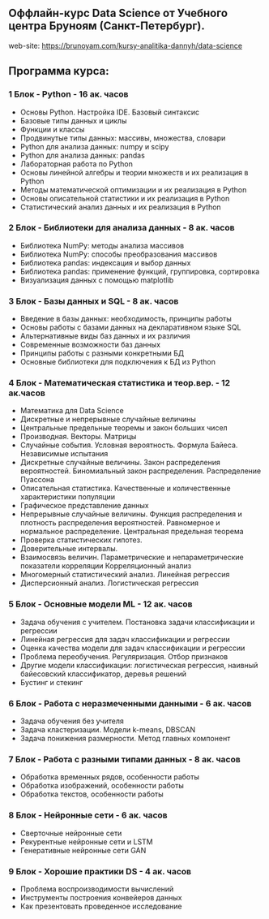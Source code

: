 ## Оффлайн-курс Data Science от Учебного центра Бруноям (Санкт-Петербург).
web-site: https://brunoyam.com/kursy-analitika-dannyh/data-science

## Программа курса:

### 1 Блок - Python - 16 ак. часов
- Основы Python. Настройка IDE. Базовый синтаксис
- Базовые типы данных и циклы
- Функции и классы
- Продвинутые типы данных: массивы, множества, словари
- Python для анализа данных: numpy и scipy
- Python для анализа данных: pandas
- Лабораторная работа по Python
- Основы линейной алгебры и теории множеств и их реализация в Python
- Методы математической оптимизации и их реализация в Python
- Основы описательной статистики и их реализация в Python
- Статистический анализ данных и их реализация в Python

### 2 Блок - Библиотеки для анализа данных - 8 ак. часов
- Библиотека NumPy: методы анализа массивов
- Библиотека NumPy: способы преобразования массивов
- Библиотека pandas: индексация и выбор данных
- Библиотека pandas: применение функций, группировка, сортировка
- Визуализация данных с помощью matplotlib

### 3 Блок - Базы данных и SQL - 8 ак. часов
- Введение в базы данных: необходимость, принципы работы
- Основы работы с базами данных на декларативном языке SQL
- Альтернативные виды баз данных и их различия
- Современные возможности баз данных
- Принципы работы с разными конкретными БД
- Основные библиотеки для подключения к БД из Python

### 4 Блок - Математическая статистика и теор.вер. - 12 ак.часов
- Математика для Data Science
- Дискретные и непрерывные случайные величины
- Центральные предельные теоремы и закон больших чисел
- Производная. Векторы. Матрицы
- Случайные события. Условная вероятность. Формула Байеса. Независимые испытания
- Дискретные случайные величины. Закон распределения вероятностей. Биномиальный закон распределения. Распределение Пуассона
- Описательная статистика. Качественные и количественные характеристики популяции
- Графическое представление данных
- Непрерывные случайные величины. Функция распределения и плотность распределения вероятностей. Равномерное и нормальное распределение. Центральная предельная теорема
- Проверка статистических гипотез.
- Доверительные интервалы.
- Взаимосвязь величин. Параметрические и непараметрические показатели корреляции Корреляционный анализ
- Многомерный статистический анализ. Линейная регрессия
- Дисперсионный анализ. Логистическая регрессия

### 5 Блок - Основные модели ML - 12 ак. часов
- Задача обучения с учителем. Постановка задачи классификации и регрессии
- Линейная регрессия для задач классификации и регрессии
- Оценка качества модели для задач классификации и регрессии
- Проблема переобучения. Регуляризация. Отбор признаков
- Другие модели классификации: логистическая регрессия, наивный байесовский классификатор, деревья решений
- Бустинг и стекинг

### 6 Блок - Работа с неразмеченными данными - 6 ак. часов
- Задача обучения без учителя
- Задача кластеризации. Модели k-means, DBSCAN
- Задача понижения размерности. Метод главных компонент

### 7 Блок - Работа с разными типами данных - 8 ак. часов
- Обработка временных рядов, особенности работы
- Обработка изображений, особенности работы
- Обработка текстов, особенности работы

### 8 Блок - Нейронные сети - 6 ак. часов
- Сверточные нейронные сети
- Рекурентные нейронные сети и LSTM
- Генеративные нейронные сети GAN

### 9 Блок - Хорошие практики DS - 4 ак. часов
- Проблема воспроизводимости вычислений
- Инструменты построения конвейеров данных
- Как презентовать проведенное исследование
